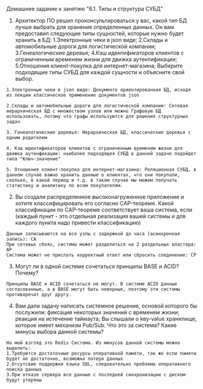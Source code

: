 Домашнее задание к занятию "6.1. Типы и структура СУБД"

1. Архитектор ПО решил проконсультироваться у вас, какой тип БД лучше выбрать для хранения определенных данных. Он вам предоставил следующие типы сущностей, которые нужно будет хранить в БД: 1.Электронные чеки в json виде; 2.Склады и автомобильные дороги для логистической компании; 3.Генеалогические деревья; 4.Кэш идентификаторов клиентов с ограниченным временем жизни для движка аутентификации; 5.Отношения клиент-покупка для интернет-магазина; Выберите подходящие типы СУБД для каждой сущности и объясните свой выбор.
```
1.Электронные чеки в json виде: Документо ориентированная БД, исходя из лекции классическое применение документов json

2.Склады и автомобильные дороги для логистической компании: Сетевая иерархическая БД с множеством узлов или можно Графовую БД  использовать, потому что графы используются для решения структурных задач

3. Генеалогические деревья: Иерархическая БД, классические деревья с одним родителем

4. Кэш идентификаторов клиентов с ограниченным временем жизни для движка аутенфикации: наиболее подходящяя СУБД в данной задаче подойдет типа "Ключ-значение" 

5. Отношения клиент-покупка для интернет-магазина: Реляционная СУБД, в данном случае важно хранить данные о клиентах, что они покупали, сколько, в какой период и т.д. в таком случае мы можем получать статистику и аналитику по всем покупателям.
```

2. Вы создали распределенное высоконагруженное приложение и хотите классифицировать его согласно CAP-теореме. Какой классификации по CAP-теореме соответствует ваша система, если (каждый пункт - это отдельная реализация вашей системы и для каждого пункта надо привести классификацию)
```
Данные записываются на все узлы с задержкой до часа (асинхронная запись): CA
При сетевых сбоях, система может разделиться на 2 раздельных кластера: AP
Система может не прислать корректный ответ или сбросить соединение: CP
```

3. Могут ли в одной системе сочетаться принципы BASE и ACID? Почему?
```
Принципы BASE и ACID сочетаться не могут. В системе ACID данные согласованные, а в BASE могут быть неверные, поэтому эти системы противоречат друг другу.
```

4. Вам дали задачу написать системное решение, основой которого бы послужили: фиксация некоторых значений с временем жизни; реакция на истечение таймаута; Вы слышали о key-value хранилище, которое имеет механизм Pub/Sub. Что это за система? Какие минусы выбора данной системы?
```
На мой взгляд это Redis Система. Из минусов данной системы можно выделить:
1.Требуются достаточные ресурсы оперативной памяти, так же если памяти будет не достаточно, возможна потеря данных 
2.Отсутсвие поддержки языка SQL, следовательно проблема оперативного поиска данных  
3.При отказе сервера все данные с последней синхронизации с диском будут утеряны
    
```

